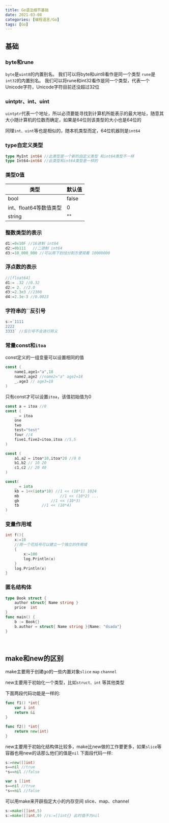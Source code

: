 ```yaml
---
title: Go语法细节基础
date: 2021-03-08
categories: [编程语言/Go]
tags: [Go]
---
```


## 基础

### byte和rune

`byte`是`uint8`的内置别名。 我们可以将byte和uint8看作是同一个类型
`rune`是`int32`的内置别名。 我们可以将rune和int32看作是同一个类型，代表一个Unicode字符，Unicode字符目前还没超过32位

### uintptr、int、uint

`uintptr`代表一个地址，所以必须要能寻找到计算机所能表示的最大地址，随意其大小随计算机的位数而确定，如果是64位则该类型的大小也是64位的

同理`int、uint`等也是相似的，随本机类型而定，64位机器则是`int64`

### type自定义类型

```go
type MyInt int64 //此类型是一个新的自定义类型 和int64类型不一样
type Int64=int64 //此类型和int64类型是一样的
```

### 类型0值

| 类型                   | 默认值 |
| ---------------------- | ------ |
| bool                   | false  |
| int、float64等数值类型 | 0      |
| string                 | ""     |

### 整数类型的表示

```go
d1:=0x10F //16进制 int64
d2:=0b111	//二进制 int64
d3:=10_000_000 //可以用下划线分割方便观看 10000000
```

### 浮点数的表示

```go
//[float64]
d1:= .32 //0.32
d2:= 2. //2.0
d3:=2.3e3 //2300
d4:=2.3e-3 //0.0023
```

### 字符串的``反引号

```go
s:=`1111
2222
3333` //反引号不会进行转义
```

### 常量const和`itoa`

const定义的一组变量可以设置相同的值

```go
const (
	name1,age1="a",18
    name2,age2 //name2="a" age2=18 
    _,age3 // age3=18
)
```

只有const才可以设置`itoa`，该值初始值为0

```go
const a = itoa //0
const (
    _ = itoa
	one
    two
    test="test"
    four //4
    five1,five2=itoa,itoa //5,5
)
```

```go
const (
	a1,a2 = itoa*10,itoa*20 //0 0
    b1,b2 // 10 20
    c1,c2 // 20 40
)
```

```go
const(
    _ = iota
    kb = 1<<(iota*10) //1 << (10*1) 1024
    mb					//1 << (10*2) ...
    gb				//1 << (10*3)
    tb			//1 << (10*4)
)
```

### 变量作用域

```go
int f(){
    x:=10
    //用一个花括号可以建立一个独立的作用域
	{
		x:=100
		log.Println(x)
	}
	log.Println(x)
}
```

### 匿名结构体

```go
type Book struct {
	author struct{ Name string }
	price  int
}
func main() {
	b := Book{}
	b.author = struct{ Name string }{Name: "dsada"}
}
```

​     

## make和new的区别

make主要用于创建go的一些内置对象`slice` `map` `channel`

new主要用于初始化一个类型，比如`struct、int` 等其他类型

下面两段代码功能是一样的:

```go
func f1() *int{
	var i int
    return &i
}
```

```go
func f2() *int{
    return new(int)
}
```

new主要用于初始化结构体比较多，make比new做的工作要更多，如果`slice`等容器也用new的话那么他们的值是`nil`  下面段代码一样:

```go
s:=new([]int) 
s==nil //true
*s==nil //false
```

```go
var s []int
s==nil //true
*s==nil //false
```

可以用make来开辟指定大小的内存空间 slice、map、channel

```go
s:=make([]int,5)
s:=make([]int,0) //s:=[]int{} 此时值不为nil
```


